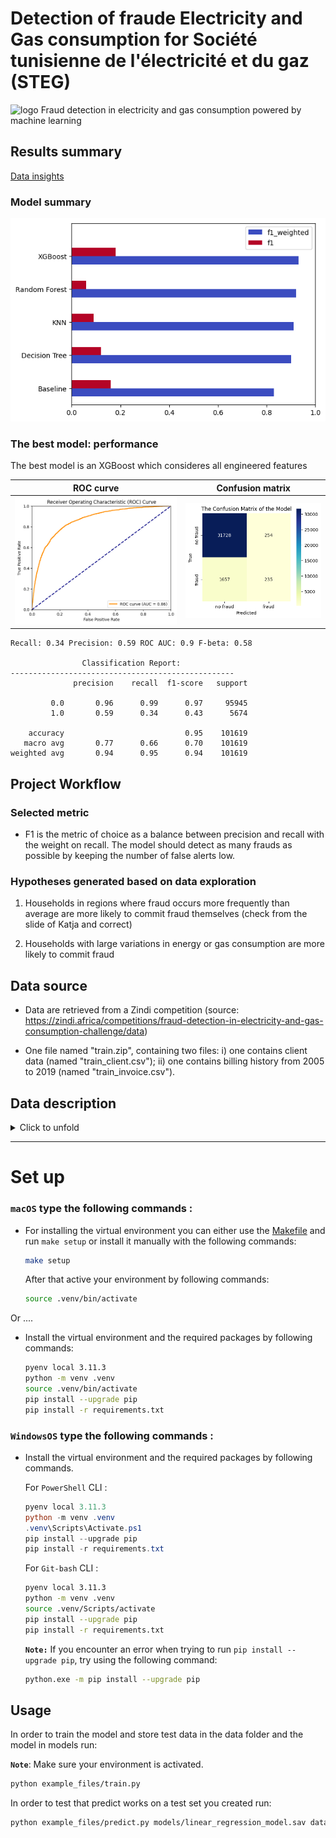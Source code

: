 # Detection of fraude Electricity and Gas consumption for Société tunisienne de l'électricité et du gaz (STEG) 

![logo](https://external-content.duckduckgo.com/iu/?u=https%3A%2F%2Fwww.infopulse.com%2Ffiles%2Fimages%2Ffraud-detection-article-slogan-bubbles.png&f=1&nofb=1&ipt=cf307ae24cb721ece1d85dfc811374835ff56a8aaabbec8c0c3d70646db69d62&ipo=images) Fraud detection in electricity and gas consumption powered by machine learning

## Results summary

[Data insights](notebooks/eda_summary.md)
### Model summary
![model summary](images/model_summary.png)

### The best model: performance
The best model is an XGBoost which consideres all engineered features 

|ROC curve| Confusion matrix|
|---|---|
|![alt text](images/xgboost_roc.png)|![alt text](images/xgboost_confmatrix.png)|

```
Recall: 0.34 Precision: 0.59 ROC AUC: 0.9 F-beta: 0.58

                Classification Report:
--------------------------------------------------
              precision    recall  f1-score   support

         0.0       0.96      0.99      0.97     95945
         1.0       0.59      0.34      0.43      5674

    accuracy                           0.95    101619
   macro avg       0.77      0.66      0.70    101619
weighted avg       0.94      0.95      0.94    101619
```
## Project Workflow

### Selected metric

- F1 is the metric of choice as a balance between precision and recall with the weight on recall. The model should detect as many frauds as possible by keeping the number of false alerts low.

### Hypotheses generated based on data exploration

1) Households in regions where fraud occurs more frequently than average are more likely to commit fraud themselves (check from the slide of Katja and correct)

2) Households with large variations in energy or gas consumption are more likely to commit fraud

## Data source

- Data are retrieved from a Zindi competition (source: https://zindi.africa/competitions/fraud-detection-in-electricity-and-gas-consumption-challenge/data)

- One file named "train.zip", containing two files: i) one contains client data (named "train_client.csv"); ii) one contains billing history from 2005 to 2019 (named "train_invoice.csv").

## Data description
<details>
<summary>Click to unfold</summary>
<p>

### Client dataset

| Feature name | Description |
| --- | ----------- |
| Client_id | Unique identifier for client |
| District | District number associated to the location of a client |
| Client_catg | Class the client belongs to; different class groups: **11, 12, 51** |
| Region | Region number associated to the location of a client|
| Creation_date | Date when a client became customer of STEG |
| Target | Category indicating fraudolent client when is equal to **1** and no fraudolent client when is equal to **0** |


### Invoice dataset 

| Feature name | Description |
| --- | ----------- |
| Client_id | Unique identifier for client |
| Invoice_date | Date of issue of the invoice relating to a given quarter due date for a client |
| Tarif_type | Type of way a client is charged for its electricity and gas copnsumption by the company STEG; each type is associated to a unique number|
| Counter_number | Serial number identifing the counter materialized by a series of numbers written on the counting device and unique for each client|
| Counter_statue | Working status of the device measuring the amount of energy consumed by a client, ranging from 1 to 5 (check together the values in that column?)|
| Counter_code | Registration number identifing the device made up of three digits located within the serial number of the meter |
| Counter_coefficient | Coefficient used to convert the raw meter readings from the meter into actual consumption values |
| Consommation_level_1 | Consumption level 1: it is less than 2.400 kwh per year corresponding to the cost of 181 millimes per kwh (source: https://kapitalis.com/tunisie/2022/05/12/tunisie-les-nouveaux-tarifs-de-la-steg/) |
| Consommation_level_2 | Consumption level 2: it is between 2.401 and 3.600 kwh per year corresponding to the cost of 223 millimes per kwh (source: https://kapitalis.com/tunisie/2022/05/12/tunisie-les-nouveaux-tarifs-de-la-steg/) |
| Consommation_level_3 | Consumpution level 3: it is between 3.601 et 6.000 kwh per year corrersponding to the of 338 millimes per kwh (source: https://kapitalis.com/tunisie/2022/05/12/tunisie-les-nouveaux-tarifs-de-la-steg/) |
| Consommation_level_4 | Consumption level 4: it exceeds 6.000 kWh per year corresponding to the cost of 419 millimes per kwh. https://kapitalis.com/tunisie/2022/05/12/tunisie-les-nouveaux-tarifs-de-la-steg/ |
| Old_index | Old counter meter reading |
| New_index | New counter meter reading |
| Months_number | Number of the month (where the meter reading was taken?); |
| Counter_type | Type of device measuring the amount of energy consumed; ELEC = measuring electricity consumption; GAZ = measuring gas consumption |

</p>
</div>

</details>

--- 
# Set up


### **`macOS`** type the following commands : 

- For installing the virtual environment you can either use the [Makefile](Makefile) and run `make setup` or install it manually with the following commands:

     ```BASH
    make setup
    ```
    After that active your environment by following commands:
    ```BASH
    source .venv/bin/activate
    ```
Or ....
- Install the virtual environment and the required packages by following commands:

    ```BASH
    pyenv local 3.11.3
    python -m venv .venv
    source .venv/bin/activate
    pip install --upgrade pip
    pip install -r requirements.txt
    ```
    
### **`WindowsOS`** type the following commands :

- Install the virtual environment and the required packages by following commands.

   For `PowerShell` CLI :

    ```PowerShell
    pyenv local 3.11.3
    python -m venv .venv
    .venv\Scripts\Activate.ps1
    pip install --upgrade pip
    pip install -r requirements.txt
    ```

    For `Git-bash` CLI :
  
    ```BASH
    pyenv local 3.11.3
    python -m venv .venv
    source .venv/Scripts/activate
    pip install --upgrade pip
    pip install -r requirements.txt
    ```

    **`Note:`**
    If you encounter an error when trying to run `pip install --upgrade pip`, try using the following command:
    ```Bash
    python.exe -m pip install --upgrade pip
    ```


   
## Usage

In order to train the model and store test data in the data folder and the model in models run:

**`Note`**: Make sure your environment is activated.

```bash
python example_files/train.py  
```

In order to test that predict works on a test set you created run:

```bash
python example_files/predict.py models/linear_regression_model.sav data/X_test.csv data/y_test.csv
```
